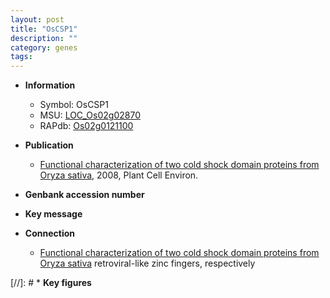 ```yaml
---
layout: post
title: "OsCSP1"
description: ""
category: genes
tags: 
---
```


* **Information**  
    + Symbol: OsCSP1  
    + MSU: [LOC_Os02g02870](http://rice.plantbiology.msu.edu/cgi-bin/ORF_infopage.cgi?orf=LOC_Os02g02870)  
    + RAPdb: [Os02g0121100](http://rapdb.dna.affrc.go.jp/viewer/gbrowse_details/irgsp1?name=Os02g0121100)  

* **Publication**  
    + [Functional characterization of two cold shock domain proteins from Oryza sativa](http://www.ncbi.nlm.nih.gov/pubmed?term=Functional+characterization+of+two+cold+shock+domain+proteins+from+Oryza+sativa%5BTitle%5D), 2008, Plant Cell Environ.

* **Genbank accession number**  

* **Key message**  

* **Connection**  
    + [Functional characterization of two cold shock domain proteins from Oryza sativa](CCHC) retroviral-like zinc fingers, respectively

[//]: # * **Key figures**  


